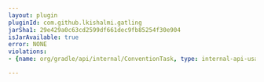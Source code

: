 ```yaml
---
layout: plugin
pluginId: com.github.lkishalmi.gatling
jarSha1: 29e429a0c63cd2599df661dec9fb85254f30e904
isJarAvailable: true
error: NONE
violations:
- {name: org/gradle/api/internal/ConventionTask, type: internal-api-usage}

---
```

